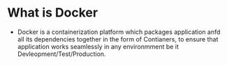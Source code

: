 # What is Docker
- Docker is a containerization platform which packages application anfd all its dependencies together in the form of Contianers, to ensure that application works seamlessly in any environmment be it Devleopment/Test/Production.
